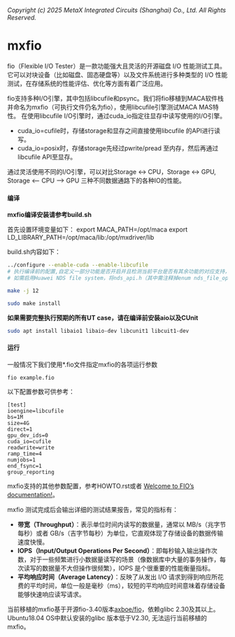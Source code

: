  *Copyright (c) 2025 MetaX Integrated Circuits (Shanghai) Co., Ltd. All Rights Reserved.*
# mxfio
fio（Flexible I/O Tester）是一款功能强大且灵活的开源磁盘 I/O 性能测试工具。它可以对块设备（比如磁盘、固态硬盘等）以及文件系统进行多种类型的 I/O 性能测试，在存储系统的性能评估、优化等方面有着广泛应用。

fio支持多种I/O引擎，其中包括libcufile和psync。我们将fio移植到MACA软件栈并命名为mxfio（可执行文件仍名为fio），使用libcufile引擎测试MACA MAS特性。
在使用libcufile I/O引擎时，通过cuda_io指定往显存中读写使用的I/O引擎。

- cuda_io=cufile时，存储storage和显存之间直接使用libcufile 的API进行读写。
- cuda_io=posix时，存储storage先经过pwrite/pread 至内存，然后再通过libcufile API至显存。

通过灵活使用不同的I/O引擎，可以对比Storage  <->  CPU，Storage <-> GPU, Storage <-- CPU --> GPU 三种不同数据通路下的各种IO的性能。

#### 编译

**mxfio编译安装请参考build.sh**

首先设置环境变量如下：
export MACA_PATH=/opt/maca
export LD_LIBRARY_PATH=/opt/maca/lib:/opt/mxdriver/lib

build.sh内容如下：

```bash
../configure --enable-cuda --enable-libcufile
# 执行编译前的配置,自定义一部分功能是否开启并且检测当前平台是否有其余功能的对应支持，结果打印到终端并存储到同一目录下的config-host.h
# 如需启用Huawei NDS file system，将nds_api.h（其中需注释掉enum nds_file_op_err_s定义，因其在cudatocann.h中重新封装）和nds_file.h拷贝至mxFIO目录，并将libndsfs.so拷贝至/opt/maca/lib, 执行../configure --enable-cuda --enable-libcufile --enable-nds

make -j 12

sudo make install
```

**如果需要完整执行预期的所有UT case，请在编译前安装aio以及CUnit**

```bash
sudo apt install libaio1 libaio-dev libcunit1 libcuit1-dev
```



#### 运行

一般情况下我们使用*.fio文件指定mxfio的各项运行参数

```shell
fio example.fio
```


以下配置参数可供参考：
```
[test]
ioengine=libcufile
bs=1M
size=4G
direct=1
gpu_dev_ids=0
cuda_io=cufile
readwrite=write
ramp_time=4
numjobs=1
end_fsync=1
group_reporting
```

mxfio支持的其他参数配置，参考HOWTO.rst或者 [Welcome to FIO’s documentation!](https://fio.readthedocs.io/en/latest/)。

mxfio 测试完成后会输出详细的测试结果报告，常见的指标有：

+ **带宽（Throughput）**：表示单位时间内读写的数据量，通常以 MB/s（兆字节每秒）或者 GB/s（吉字节每秒）为单位，它直观体现了存储设备的数据传输速度快慢。
+ **IOPS（Input/Output Operations Per Second）**：即每秒输入输出操作次数，对于一些频繁进行小数据量读写的场景（像数据库中大量的事务操作，每次读写的数据量不大但操作很频繁），IOPS 是个很重要的性能衡量指标。
+ **平均响应时间（Average Latency）**：反映了从发出 I/O 请求到得到响应所花费的平均时间，单位一般是毫秒（ms），较短的平均响应时间意味着存储设备能够快速响应读写请求。

当前移植的mxfio基于开源fio-3.40版本[axboe/fio](https://github.com/axboe/fio/tree/fio-3.40)，依赖glibc 2.30及其以上。Ubuntu18.04 OS中默认安装的glibc 版本低于V2.30, 无法运行当前移植的mxfio。
